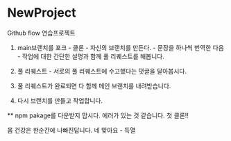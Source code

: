 # NewProject
Github flow 연습프로젝트

1. main브랜치를 포크 - 클론 - 자신의 브랜치를 만든다. - 문장을 하나씩 번역한 다음 - 작업에 대한 간단한 설명과 함께 풀 리퀘스트를 해봅니다.

2. 풀 리퀘스트 - 서로의 풀 리퀘스트에 수고했다는 댓글을 달아봅시다.

3. 풀 리퀘스트가 완료되면 다 함께 메인 브랜치를 내려받습니다.

4. 다시 브랜치를 만들고 작업합니다.

** npm pakage를 다운받지 맙시다. 에러가 있는 것 같습니다.
첫 클론!!

몸 건강은 한순간에 나빠진답니다.
네 맞아요 - 득열
